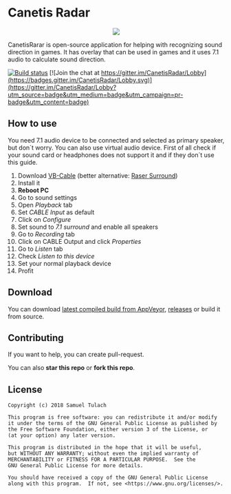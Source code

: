 ﻿# Canetis Radar
<p align="center">
    <img src="https://i.imgur.com/V4iRCq5.png">
</p>
CanetisRarar is open-source application for helping with recognizing sound direction in games. It has overlay that can be used in games and it uses 7.1 audio to calculate sound direction.

[![Build status](https://ci.appveyor.com/api/projects/status/6ohnn5stgvsjj0of?svg=true)](https://ci.appveyor.com/project/SamuelTulach/canetisradar) [![Join the chat at https://gitter.im/CanetisRadar/Lobby](https://badges.gitter.im/CanetisRadar/Lobby.svg)](https://gitter.im/CanetisRadar/Lobby?utm_source=badge&utm_medium=badge&utm_campaign=pr-badge&utm_content=badge) 

## How to use
You need 7.1 audio device to be connected and selected as primary speaker, but don´t worry. You can also use virtual audio device. First of all check if your sound card or headphones does not support it and if they don´t use this guide.

 1. Download [VB-Cable](https://www.vb-audio.com/Cable/) (better alternative: [Raser Surround](https://www.razer.com/surround))
 2. Install it
 3. **Reboot PC**
 4. Go to sound settings 
 5. Open *Playback* tab
 6. Set *CABLE Input* as default
 7. Click on *Configure*
 8. Set sound to *7.1 surround* and enable all speakers
 9. Go to *Recording* tab
 10. Click on CABLE Output and click *Properties*
 11. Go to *Listen* tab
 12. Check *Listen to this device*
 13. Set your normal playback device
 14. Profit
 

## Download
You can download [latest compiled build from AppVeyor](https://ci.appveyor.com/project/SamuelTulach/canetisradar/build/artifacts), [releases](https://github.com/SamuelTulach/CanetisRadar/releases) or build it from source.

## Contributing
If you want to help, you can create pull-request.

You can also **star this repo** or **fork this repo**.

## License

    Copyright (c) 2018 Samuel Tulach
    
    This program is free software: you can redistribute it and/or modify
    it under the terms of the GNU General Public License as published by
    the Free Software Foundation, either version 3 of the License, or
    (at your option) any later version.
    
    This program is distributed in the hope that it will be useful,
    but WITHOUT ANY WARRANTY; without even the implied warranty of
    MERCHANTABILITY or FITNESS FOR A PARTICULAR PURPOSE.  See the
    GNU General Public License for more details.
    
    You should have received a copy of the GNU General Public License
    along with this program.  If not, see <https://www.gnu.org/licenses/>.
